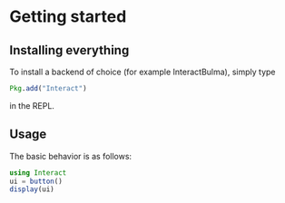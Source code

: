# Getting started

## Installing everything
To install a backend of choice (for example InteractBulma), simply type

```julia
Pkg.add("Interact")
```

in the REPL.

## Usage

The basic behavior is as follows:

```julia
using Interact
ui = button()
display(ui)
```
